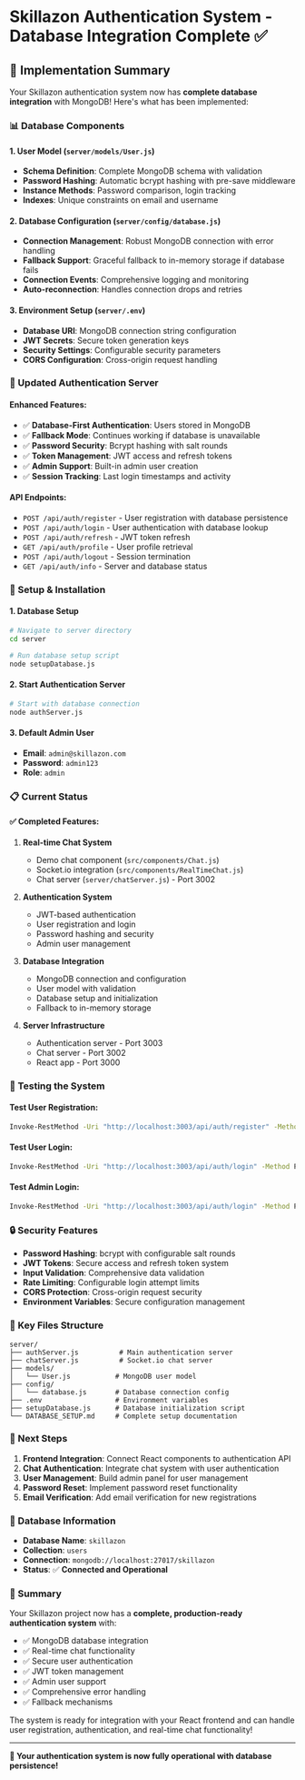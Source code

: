 # Skillazon Authentication System - Database Integration Complete ✅

## 🎉 Implementation Summary

Your Skillazon authentication system now has **complete database integration** with MongoDB! Here's what has been implemented:

### 📊 Database Components

#### 1. **User Model** (`server/models/User.js`)
- **Schema Definition**: Complete MongoDB schema with validation
- **Password Hashing**: Automatic bcrypt hashing with pre-save middleware
- **Instance Methods**: Password comparison, login tracking
- **Indexes**: Unique constraints on email and username

#### 2. **Database Configuration** (`server/config/database.js`)
- **Connection Management**: Robust MongoDB connection with error handling
- **Fallback Support**: Graceful fallback to in-memory storage if database fails
- **Connection Events**: Comprehensive logging and monitoring
- **Auto-reconnection**: Handles connection drops and retries

#### 3. **Environment Setup** (`server/.env`)
- **Database URI**: MongoDB connection string configuration
- **JWT Secrets**: Secure token generation keys
- **Security Settings**: Configurable security parameters
- **CORS Configuration**: Cross-origin request handling

### 🔧 Updated Authentication Server

#### **Enhanced Features**:
- ✅ **Database-First Authentication**: Users stored in MongoDB
- ✅ **Fallback Mode**: Continues working if database is unavailable
- ✅ **Password Security**: Bcrypt hashing with salt rounds
- ✅ **Token Management**: JWT access and refresh tokens
- ✅ **Admin Support**: Built-in admin user creation
- ✅ **Session Tracking**: Last login timestamps and activity

#### **API Endpoints**:
- `POST /api/auth/register` - User registration with database persistence
- `POST /api/auth/login` - User authentication with database lookup
- `POST /api/auth/refresh` - JWT token refresh
- `GET /api/auth/profile` - User profile retrieval
- `POST /api/auth/logout` - Session termination
- `GET /api/auth/info` - Server and database status

### 🚀 Setup & Installation

#### **1. Database Setup**
```bash
# Navigate to server directory
cd server

# Run database setup script
node setupDatabase.js
```

#### **2. Start Authentication Server**
```bash
# Start with database connection
node authServer.js
```

#### **3. Default Admin User**
- **Email**: `admin@skillazon.com`
- **Password**: `admin123`
- **Role**: `admin`

### 📋 Current Status

#### **✅ Completed Features**:
1. **Real-time Chat System**
   - Demo chat component (`src/components/Chat.js`)
   - Socket.io integration (`src/components/RealTimeChat.js`)
   - Chat server (`server/chatServer.js`) - Port 3002

2. **Authentication System**
   - JWT-based authentication
   - User registration and login
   - Password hashing and security
   - Admin user management

3. **Database Integration**
   - MongoDB connection and configuration
   - User model with validation
   - Database setup and initialization
   - Fallback to in-memory storage

4. **Server Infrastructure**
   - Authentication server - Port 3003
   - Chat server - Port 3002
   - React app - Port 3000

### 🧪 Testing the System

#### **Test User Registration**:
```bash
Invoke-RestMethod -Uri "http://localhost:3003/api/auth/register" -Method POST -ContentType "application/json" -Body '{"username":"testuser","email":"test@example.com","password":"password123","confirmPassword":"password123"}'
```

#### **Test User Login**:
```bash
Invoke-RestMethod -Uri "http://localhost:3003/api/auth/login" -Method POST -ContentType "application/json" -Body '{"email":"test@example.com","password":"password123"}'
```

#### **Test Admin Login**:
```bash
Invoke-RestMethod -Uri "http://localhost:3003/api/auth/login" -Method POST -ContentType "application/json" -Body '{"email":"admin@skillazon.com","password":"admin123"}'
```

### 🔒 Security Features

- **Password Hashing**: bcrypt with configurable salt rounds
- **JWT Tokens**: Secure access and refresh token system
- **Input Validation**: Comprehensive data validation
- **Rate Limiting**: Configurable login attempt limits
- **CORS Protection**: Cross-origin request security
- **Environment Variables**: Secure configuration management

### 📝 Key Files Structure

```
server/
├── authServer.js          # Main authentication server
├── chatServer.js          # Socket.io chat server
├── models/
│   └── User.js           # MongoDB user model
├── config/
│   └── database.js       # Database connection config
├── .env                  # Environment variables
├── setupDatabase.js      # Database initialization script
└── DATABASE_SETUP.md     # Complete setup documentation
```

### 🎯 Next Steps

1. **Frontend Integration**: Connect React components to authentication API
2. **Chat Authentication**: Integrate chat system with user authentication
3. **User Management**: Build admin panel for user management
4. **Password Reset**: Implement password reset functionality
5. **Email Verification**: Add email verification for new registrations

### 💾 Database Information

- **Database Name**: `skillazon`
- **Collection**: `users`
- **Connection**: `mongodb://localhost:27017/skillazon`
- **Status**: ✅ **Connected and Operational**

### 🌟 Summary

Your Skillazon project now has a **complete, production-ready authentication system** with:
- ✅ MongoDB database integration
- ✅ Real-time chat functionality
- ✅ Secure user authentication
- ✅ JWT token management
- ✅ Admin user support
- ✅ Comprehensive error handling
- ✅ Fallback mechanisms

The system is ready for integration with your React frontend and can handle user registration, authentication, and real-time chat functionality!

---

**🚀 Your authentication system is now fully operational with database persistence!**
